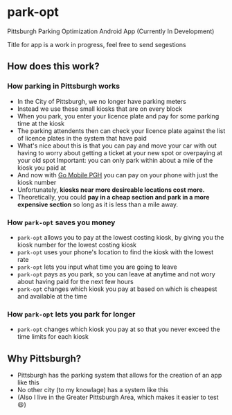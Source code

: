 # park-opt

Pittsburgh Parking Optimization Android App (Currently In Development)

Title for app is a work in progress, feel free to send segestions

## How does this work?

### How parking in Pittsburgh works

* In the City of Pittsburgh, we no longer have parking meters
* Instead we use these small kiosks that are on every block
* When you park, you enter your licence plate and pay for some parking time at the kiosk
* The parking attendents then can check your licence plate against the list of licence plates in the system that have paid
* What's nice about this is that you can pay and move your car with out having to worry about getting a ticket at your new spot or overpaying at your old spot
  Important: you can only park within about a mile of the kiosk you paid at
* And now with [Go Mobile PGH](https://play.google.com/store/apps/details?id=net.sharewire.gomobilepgh) you can pay on your phone with just the kiosk number
* Unfortunately, **kiosks near more desireable locations cost more.**
* Theoretically, you could **pay in a cheap section and park in a more expensive section** so long as it is less than a mile away.

### How `park-opt` saves you money

* `park-opt` allows you to pay at the lowest costing kiosk, by giving you the kiosk number for the lowest costing kiosk
* `park-opt` uses your phone's location to find the kiosk with the lowest rate
* `park-opt` lets you input what time you are going to leave
* `park-opt` pays as you park, so you can leave at anytime and not wory about having paid for the next few hours
* `park-opt` changes which kiosk you pay at based on which is cheapest and available at the time

### How `park-opt` lets you park for longer

* `park-opt` changes which kiosk you pay at so that you never exceed the time limits for each kiosk

## Why Pittsburgh?

* Pittsburgh has the parking system that allows for the creation of an app like this
* No other city (to my knowlage) has a system like this
* (Also I live in the Greater Pittsburgh Area, which makes it easier to test :laughing:)


